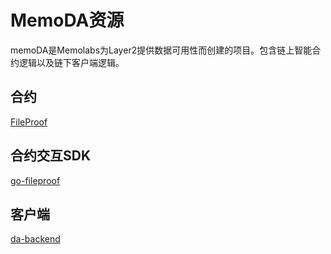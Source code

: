 # MemoDA资源

memoDA是Memolabs为Layer2提供数据可用性而创建的项目。包含链上智能合约逻辑以及链下客户端逻辑。

## 合约

[FileProof](http://132.232.87.203:8088/did/did-solidity/tree/memoda)

## 合约交互SDK

[go-fileproof](http://132.232.87.203:8088/did/go-did)

## 客户端

[da-backend](http://132.232.87.203:8088/middleware/backend/tree/da-ljt)


